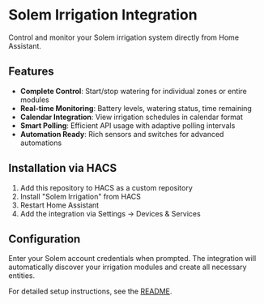 # Solem Irrigation Integration

Control and monitor your Solem irrigation system directly from Home Assistant.

## Features

- **Complete Control**: Start/stop watering for individual zones or entire modules
- **Real-time Monitoring**: Battery levels, watering status, time remaining
- **Calendar Integration**: View irrigation schedules in calendar format
- **Smart Polling**: Efficient API usage with adaptive polling intervals
- **Automation Ready**: Rich sensors and switches for advanced automations

## Installation via HACS

1. Add this repository to HACS as a custom repository
2. Install "Solem Irrigation" from HACS
3. Restart Home Assistant
4. Add the integration via Settings → Devices & Services

## Configuration

Enter your Solem account credentials when prompted. The integration will automatically discover your irrigation modules and create all necessary entities.

For detailed setup instructions, see the [README](https://github.com/jpmreis/solem-irrigation-hacs/blob/main/README.md).
